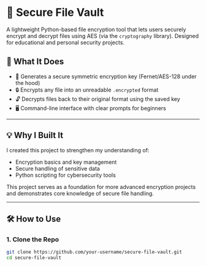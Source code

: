 # 🔐 Secure File Vault

A lightweight Python-based file encryption tool that lets users securely encrypt and decrypt files using AES (via the `cryptography` library). Designed for educational and personal security projects.

## 🧠 What It Does

- 🔑 Generates a secure symmetric encryption key (Fernet/AES-128 under the hood)
- 🔒 Encrypts any file into an unreadable `.encrypted` format
- 🔓 Decrypts files back to their original format using the saved key
- 🖥️ Command-line interface with clear prompts for beginners

---

## 💡 Why I Built It

I created this project to strengthen my understanding of:
- Encryption basics and key management
- Secure handling of sensitive data
- Python scripting for cybersecurity tools

This project serves as a foundation for more advanced encryption projects and demonstrates core knowledge of secure file handling.

---

## 🛠️ How to Use

### 1. Clone the Repo

```bash
git clone https://github.com/your-username/secure-file-vault.git
cd secure-file-vault

